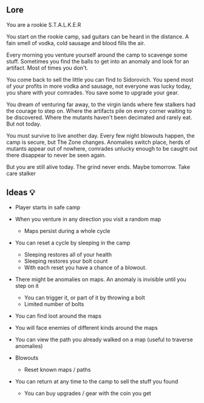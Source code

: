 ## Lore

You are a rookie S.T.A.L.K.E.R

You start on the rookie camp, sad guitars can be heard in the distance. A fain smell of vodka, cold sausage and blood fills the air.

Every morning you venture yourself around the camp to scavenge some stuff. Sometimes you find the balls to get into an anomaly and look for an artifact. Most of times you don't.

You come back to sell the little you can find to Sidorovich. You spend most of your profits in more vodka and sausage, not everyone was lucky today, you share with your comrades. You save some to upgrade your gear.

You dream of venturing far away, to the virgin lands where few stalkers had the courage to step on. Where the artifacts pile on every corner waiting to be discovered. Where the mutants haven't been decimated and rarely eat. But not today.

You must survive to live another day. Every few night blowouts happen, the camp is secure, but The Zone changes. Anomalies switch place, herds of mutants appear out of nowhere, comrades unlucky enough to be caught out there disappear to never be seen again. 

But you are still alive today. The grind never ends. Maybe tomorrow. Take care stalker


## Ideas 💡

- Player starts in safe camp
- When you venture in any direction you visit a random map
    - Maps persist during a whole cycle

- You can reset a cycle by sleeping in the camp
    - Sleeping restores all of your health
    - Sleeping restores your bolt count
    - With each reset you have a chance of a blowout.

- There might be anomalies on maps. An anomaly is invisible until you step on it
    - You can trigger it, or part of it by throwing a bolt
    - Limited number of bolts

- You can find loot around the maps

- You will face enemies of different kinds around the maps

- You can view the path you already walked on a map (useful to traverse anomalies)

- Blowouts
    - Reset known maps / paths

- You can return at any time to the camp to sell the stuff you found
    - You can buy upgrades / gear with the coin you get